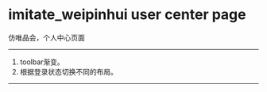 
# imitate_weipinhui user center page
仿唯品会，个人中心页面

----------


1. toolbar渐变。
2. 根据登录状态切换不同的布局。

----------
